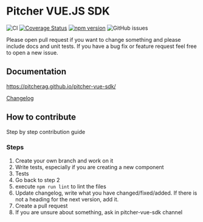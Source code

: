 # Pitcher VUE.JS SDK
![CI](https://github.com/PitcherAG/pitcher-vue-sdk/workflows/CI/badge.svg)
[![Coverage Status](https://coveralls.io/repos/github/PitcherAG/pitcher-vue-sdk/badge.svg?branch=master)](https://coveralls.io/github/PitcherAG/pitcher-vue-sdk?branch=master)
[![npm version](https://badge.fury.io/js/%40pitcher%2Fvue-sdk.svg)](https://badge.fury.io/js/%40pitcher%2Fvue-sdk)
![GitHub issues](https://img.shields.io/github/issues/pitcherag/pitcher-vue-sdk)

Please open pull request if you want to change something and please include docs and unit tests. If you have a bug fix or feature request feel free to open a new issue.


## Documentation


https://pitcherag.github.io/pitcher-vue-sdk/

[Changelog](CHANGELOG.md)

## How to contribute
Step by step contribution guide

### Steps
1. Create your own branch and work on it
2. Write tests, especially if you are creating a new component
3. Tests
4. Go back to step 2
5. execute `npm run lint` to lint the files
6. Update changelog, write what you have changed/fixed/added. If there is not a heading for the next version, add it.
7. Create a pull request
8. If you are unsure about something, ask in pitcher-vue-sdk channel
